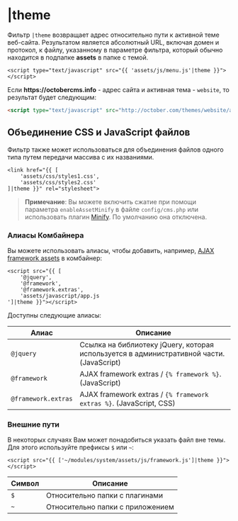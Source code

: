 # |theme

Фильтр `|theme` возвращает адрес относительно пути к активной теме веб-сайта. Результатом является абсолютный URL, включая домен и протокол, к файлу, указанному в параметре фильтра, который обычно находится в подпапке **assets** в папке с темой.

```twig
<script type="text/javascript" src="{{ 'assets/js/menu.js'|theme }}"></script>
```

Если __https://octobercms.info__ - адрес сайта и активная тема - `website`, то результат будет следующим:

```html
<script type="text/javascript" src="http://october.com/themes/website/assets/js/menu.js"></script>
```

<a name="combine-css-javascript"></a>
## Объединение CSS и JavaScript файлов

Фильтр также может использоваться для объединения файлов одного типа путем передачи массива с их названиями.

```twig
<link href="{{ [
    'assets/css/styles1.css',
    'assets/css/styles2.css'
]|theme }}" rel="stylesheet">
```

> **Примечание**: Вы можете включить сжатие при помощи параметра `enableAssetMinify` в файле
 `config/cms.php` или использовать плагин [Minify](http://octobercms.com/plugin/xeor-minify). По умолчанию она отключена.

<a name="combiner-aliases"></a>
### Алиасы Комбайнера

Вы можете использовать алиасы, чтобы добавить, например, [AJAX framework assets](../cms/ajax.md#introduction) в комбайнер:

```twig
<script src="{{ [
    '@jquery',
    '@framework',
    '@framework.extras',
    'assets/javascript/app.js
']|theme }}"></script>
```

Доступны следующие алиасы:

Алиас | Описание
------------- | -------------
`@jquery` | Ссылка на библиотеку jQuery, которая используется в административной части. (JavaScript)
`@framework` | AJAX framework extras / `{% framework %}`. (JavaScript)
`@framework.extras` | AJAX framework extras / `{% framework extras %}`. (JavaScript, CSS)

<a name="external-combiner-paths"></a>
### Внешние пути

В некоторых случаях Вам может понадобиться указать файл вне темы. Для этого используйте префиксы `$` или `~`:

```twig
<script src="{{ ['~/modules/system/assets/js/framework.js']|theme }}"></script>
```

Символ | Описание
------------- | -------------
`$` | Относительно папки с плагинами
`~` | Относительно папки с приложением
